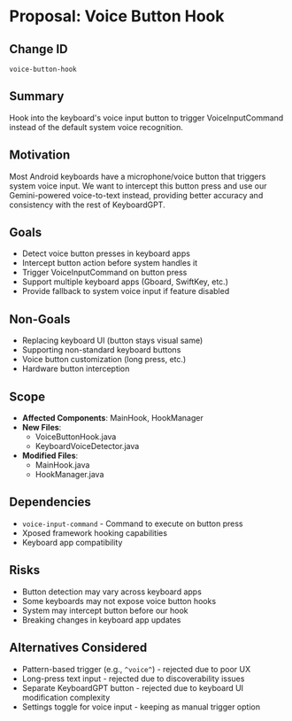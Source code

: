 # Proposal: Voice Button Hook

## Change ID
`voice-button-hook`

## Summary
Hook into the keyboard's voice input button to trigger VoiceInputCommand instead of the default system voice recognition.

## Motivation
Most Android keyboards have a microphone/voice button that triggers system voice input. We want to intercept this button press and use our Gemini-powered voice-to-text instead, providing better accuracy and consistency with the rest of KeyboardGPT.

## Goals
- Detect voice button presses in keyboard apps
- Intercept button action before system handles it
- Trigger VoiceInputCommand on button press
- Support multiple keyboard apps (Gboard, SwiftKey, etc.)
- Provide fallback to system voice input if feature disabled

## Non-Goals
- Replacing keyboard UI (button stays visual same)
- Supporting non-standard keyboard buttons
- Voice button customization (long press, etc.)
- Hardware button interception

## Scope
- **Affected Components**: MainHook, HookManager
- **New Files**:
  - VoiceButtonHook.java
  - KeyboardVoiceDetector.java
- **Modified Files**:
  - MainHook.java
  - HookManager.java

## Dependencies
- `voice-input-command` - Command to execute on button press
- Xposed framework hooking capabilities
- Keyboard app compatibility

## Risks
- Button detection may vary across keyboard apps
- Some keyboards may not expose voice button hooks
- System may intercept button before our hook
- Breaking changes in keyboard app updates

## Alternatives Considered
- Pattern-based trigger (e.g., `^voice^`) - rejected due to poor UX
- Long-press text input - rejected due to discoverability issues
- Separate KeyboardGPT button - rejected due to keyboard UI modification complexity
- Settings toggle for voice input - keeping as manual trigger option
